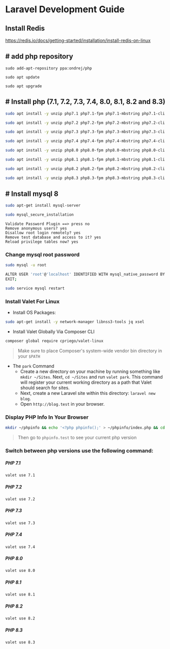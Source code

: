 # Laravel Development Guide

## Install Redis
https://redis.io/docs/getting-started/installation/install-redis-on-linux

## # add php repository 
```
sudo add-apt-repository ppa:ondrej/php

sudo apt update

sudo apt upgrade
```
## # Install php (7.1, 7.2, 7.3, 7.4, 8.0, 8.1, 8.2 and 8.3)
```bash
sudo apt install -y unzip php7.1 php7.1-fpm php7.1-mbstring php7.1-cli php7.1-xml php7.1-bcmath php7.1-intl php7.1-sqlite3 php7.1-zip php7.1-mysql php7.1-gd php7.1-curl php7.1-pgsql php7.1-imagick php7.1-dom php7.1-mongodb php7.1-redis

sudo apt install -y unzip php7.2 php7.2-fpm php7.2-mbstring php7.2-cli php7.2-xml php7.2-bcmath php7.2-intl php7.2-sqlite3 php7.2-zip php7.2-mysql php7.2-gd php7.2-curl php7.2-pgsql php7.2-imagick php7.2-dom php7.2-mongodb php7.2-redis

sudo apt install -y unzip php7.3 php7.3-fpm php7.3-mbstring php7.3-cli php7.3-xml php7.3-bcmath php7.3-intl php7.3-sqlite3 php7.3-zip php7.3-mysql php7.3-gd php7.3-curl php7.3-pgsql php7.3-imagick php7.3-dom php7.3-mongodb php7.3-redis

sudo apt install -y unzip php7.4 php7.4-fpm php7.4-mbstring php7.4-cli php7.4-xml php7.4-bcmath php7.4-intl php7.4-sqlite3 php7.4-zip php7.4-mysql php7.4-gd php7.4-curl php7.4-pgsql php7.4-imagick php7.4-dom php7.4-mongodb php7.4-redis

sudo apt install -y unzip php8.0 php8.0-fpm php8.0-mbstring php8.0-cli php8.0-xml php8.0-bcmath php8.0-intl php8.0-sqlite3 php8.0-zip php8.0-mysql php8.0-gd php8.0-curl php8.0-pgsql php8.0-imagick php8.0-dom php8.0-mongodb php8.0-redis

sudo apt install -y unzip php8.1 php8.1-fpm php8.1-mbstring php8.1-cli php8.1-xml php8.1-bcmath php8.1-intl php8.1-sqlite3 php8.1-zip php8.1-mysql php8.1-gd php8.1-curl php8.1-pgsql php8.1-imagick php8.1-dom php8.1-mongodb php8.1-redis

sudo apt install -y unzip php8.2 php8.2-fpm php8.2-mbstring php8.2-cli php8.2-xml php8.2-bcmath php8.2-intl php8.2-sqlite3 php8.2-zip php8.2-mysql php8.2-gd php8.2-curl php8.2-pgsql php8.2-imagick php8.2-dom php8.2-mongodb php8.2-redis

sudo apt install -y unzip php8.3 php8.3-fpm php8.3-mbstring php8.3-cli php8.3-xml php8.3-bcmath php8.3-intl php8.3-sqlite3 php8.3-zip php8.3-mysql php8.3-gd php8.3-curl php8.3-pgsql php8.3-imagick php8.3-dom php8.3-mongodb php8.3-redis

```

## # Install mysql 8
```bash
sudo apt-get install mysql-server

sudo mysql_secure_installation
```
```
Validate Password Plugin ==> press no
Remove anonymous users? yes
Disallow root login remotely? yes
Remove test database and access to it? yes
Reload privilege tables now? yes
```
### Change mysql root password
```bash
sudo mysql -u root

ALTER USER 'root'@'localhost' IDENTIFIED WITH mysql_native_password BY '';
EXIT;

sudo service mysql restart
```

### Install Valet For Linux
- Install OS Packages:
```bash
sudo apt-get install -y network-manager libnss3-tools jq xsel
```
- Install Valet Globally Via Composer CLI
```bash
composer global require cpriego/valet-linux
```
> Make sure to place Composer's system-wide vendor bin directory in your `$PATH`
- The `park` Command
  - Create a new directory on your machine by running something like `mkdir ~/Sites`. Next, `cd ~/Sites` and run `valet park`. This command will register your current working directory as a path that Valet should search for sites.
  - Next, create a new Laravel site within this directory: `laravel new blog`.
  - Open `http://blog.test` in your browser.



### Display PHP Info In Your Browser

```bash
mkdir ~/phpinfo && echo '<?php phpinfo();' > ~/phpinfo/index.php && cd ~/phpinfo && valet link
```
> Then go to `phpinfo.test` to see your current php version


### Switch between php versions use the following command:

##### PHP 7.1
```bash
valet use 7.1
```

##### PHP 7.2
```bash
valet use 7.2
```

##### PHP 7.3
```bash
valet use 7.3
```

##### PHP 7.4
```bash
valet use 7.4
```

##### PHP 8.0
```bash
valet use 8.0
```

##### PHP 8.1

```bash
valet use 8.1
```

##### PHP 8.2

```bash
valet use 8.2
```

##### PHP 8.3

```bash
valet use 8.3
```

